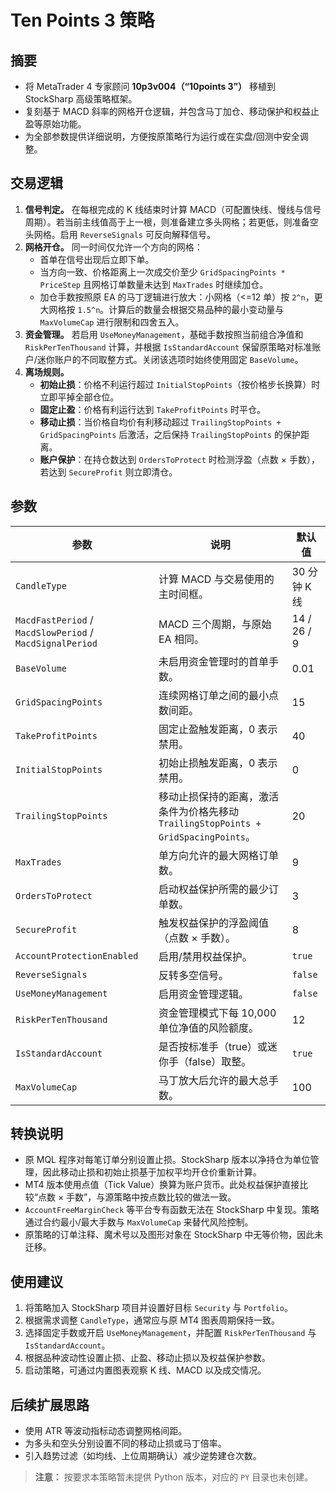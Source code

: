 # Ten Points 3 策略

## 摘要
- 将 MetaTrader 4 专家顾问 **10p3v004（“10points 3”）** 移植到 StockSharp 高级策略框架。
- 复刻基于 MACD 斜率的网格开仓逻辑，并包含马丁加仓、移动保护和权益止盈等原始功能。
- 为全部参数提供详细说明，方便按原策略行为运行或在实盘/回测中安全调整。

## 交易逻辑
1. **信号判定。** 在每根完成的 K 线结束时计算 MACD（可配置快线、慢线与信号周期）。若当前主线值高于上一根，则准备建立多头网格；若更低，则准备空头网格。启用 `ReverseSignals` 可反向解释信号。
2. **网格开仓。** 同一时间仅允许一个方向的网格：
   - 首单在信号出现后立即下单。
   - 当方向一致、价格距离上一次成交价至少 `GridSpacingPoints * PriceStep` 且网格订单数量未达到 `MaxTrades` 时继续加仓。
   - 加仓手数按照原 EA 的马丁逻辑进行放大：小网格（<=12 单）按 `2^n`，更大网格按 `1.5^n`。计算后的数量会根据交易品种的最小变动量与 `MaxVolumeCap` 进行限制和四舍五入。
3. **资金管理。** 若启用 `UseMoneyManagement`，基础手数按照当前组合净值和 `RiskPerTenThousand` 计算，并根据 `IsStandardAccount` 保留原策略对标准账户/迷你账户的不同取整方式。关闭该选项时始终使用固定 `BaseVolume`。
4. **离场规则。**
   - **初始止损**：价格不利运行超过 `InitialStopPoints`（按价格步长换算）时立即平掉全部仓位。
   - **固定止盈**：价格有利运行达到 `TakeProfitPoints` 时平仓。
   - **移动止损**：当价格自均价有利移动超过 `TrailingStopPoints + GridSpacingPoints` 后激活，之后保持 `TrailingStopPoints` 的保护距离。
   - **账户保护**：在持仓数达到 `OrdersToProtect` 时检测浮盈（点数 × 手数），若达到 `SecureProfit` 则立即清仓。

## 参数
| 参数 | 说明 | 默认值 |
|------|------|--------|
| `CandleType` | 计算 MACD 与交易使用的主时间框。 | 30 分钟 K 线 |
| `MacdFastPeriod` / `MacdSlowPeriod` / `MacdSignalPeriod` | MACD 三个周期，与原始 EA 相同。 | 14 / 26 / 9 |
| `BaseVolume` | 未启用资金管理时的首单手数。 | 0.01 |
| `GridSpacingPoints` | 连续网格订单之间的最小点数间距。 | 15 |
| `TakeProfitPoints` | 固定止盈触发距离，0 表示禁用。 | 40 |
| `InitialStopPoints` | 初始止损触发距离，0 表示禁用。 | 0 |
| `TrailingStopPoints` | 移动止损保持的距离，激活条件为价格先移动 `TrailingStopPoints + GridSpacingPoints`。 | 20 |
| `MaxTrades` | 单方向允许的最大网格订单数。 | 9 |
| `OrdersToProtect` | 启动权益保护所需的最少订单数。 | 3 |
| `SecureProfit` | 触发权益保护的浮盈阈值（点数 × 手数）。 | 8 |
| `AccountProtectionEnabled` | 启用/禁用权益保护。 | `true` |
| `ReverseSignals` | 反转多空信号。 | `false` |
| `UseMoneyManagement` | 启用资金管理逻辑。 | `false` |
| `RiskPerTenThousand` | 资金管理模式下每 10,000 单位净值的风险额度。 | 12 |
| `IsStandardAccount` | 是否按标准手（true）或迷你手（false）取整。 | `true` |
| `MaxVolumeCap` | 马丁放大后允许的最大总手数。 | 100 |

## 转换说明
- 原 MQL 程序对每笔订单分别设置止损。StockSharp 版本以净持仓为单位管理，因此移动止损和初始止损基于加权平均开仓价重新计算。
- MT4 版本使用点值（Tick Value）换算为账户货币。此处权益保护直接比较“点数 × 手数”，与源策略中按点数比较的做法一致。
- `AccountFreeMarginCheck` 等平台专有函数无法在 StockSharp 中复现。策略通过合约最小/最大手数与 `MaxVolumeCap` 来替代风险控制。
- 原策略的订单注释、魔术号以及图形对象在 StockSharp 中无等价物，因此未迁移。

## 使用建议
1. 将策略加入 StockSharp 项目并设置好目标 `Security` 与 `Portfolio`。
2. 根据需求调整 `CandleType`，通常应与原 MT4 图表周期保持一致。
3. 选择固定手数或开启 `UseMoneyManagement`，并配置 `RiskPerTenThousand` 与 `IsStandardAccount`。
4. 根据品种波动性设置止损、止盈、移动止损以及权益保护参数。
5. 启动策略，可通过内置图表观察 K 线、MACD 以及成交情况。

## 后续扩展思路
- 使用 ATR 等波动指标动态调整网格间距。
- 为多头和空头分别设置不同的移动止损或马丁倍率。
- 引入趋势过滤（如均线、上位周期确认）减少逆势建仓次数。

> **注意：** 按要求本策略暂未提供 Python 版本，对应的 `PY` 目录也未创建。
